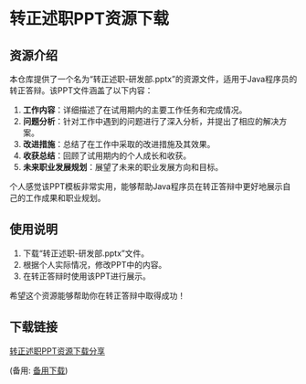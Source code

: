 # 转正述职PPT资源下载

## 资源介绍

本仓库提供了一个名为“转正述职-研发部.pptx”的资源文件，适用于Java程序员的转正答辩。该PPT文件涵盖了以下内容：

1. **工作内容**：详细描述了在试用期内的主要工作任务和完成情况。
2. **问题分析**：针对工作中遇到的问题进行了深入分析，并提出了相应的解决方案。
3. **改进措施**：总结了在工作中采取的改进措施及其效果。
4. **收获总结**：回顾了试用期内的个人成长和收获。
5. **未来职业发展规划**：展望了未来的职业发展方向和目标。

个人感觉该PPT模板非常实用，能够帮助Java程序员在转正答辩中更好地展示自己的工作成果和职业规划。

## 使用说明

1. 下载“转正述职-研发部.pptx”文件。
2. 根据个人实际情况，修改PPT中的内容。
3. 在转正答辩时使用该PPT进行展示。

希望这个资源能够帮助你在转正答辩中取得成功！

## 下载链接
[转正述职PPT资源下载分享]() 

(备用: [备用下载](https://pan.baidu.com/s/1f4KVHKWqU2kzd4-hX8BW3A?pwd=1234))
